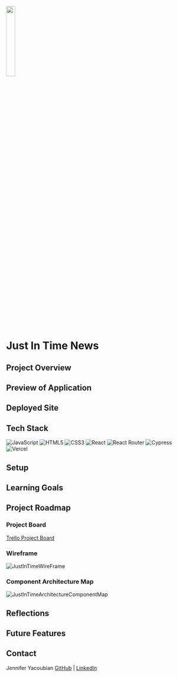 <img src="https://user-images.githubusercontent.com/106957849/222237588-38a10f42-d02f-4b5a-a84f-7ca76e2ec3ad.png" width=22% height=22%>

# Just In Time News

## Project Overview

## Preview of Application

## Deployed Site

## Tech Stack
![JavaScript](https://img.shields.io/badge/javascript%20-%23323330.svg?&style=for-the-badge&logo=javascript&logoColor=%23F7DF1E)
![HTML5](https://img.shields.io/badge/HTML5-E34F26?style=for-the-badge&logo=html5&logoColor=white)
![CSS3](https://img.shields.io/badge/css3-%231572B6.svg?style=for-the-badge&logo=css3&logoColor=white)
![React](https://img.shields.io/badge/React-20232A?style=for-the-badge&logo=react&logoColor=61DAFB)
![React Router](https://img.shields.io/badge/React_Router-CA4245?style=for-the-badge&logo=react-router&logoColor=white)
![Cypress](https://img.shields.io/badge/-cypress-%23E5E5E5?style=for-the-badge&logo=cypress&logoColor=058a5e)
![Vercel](https://img.shields.io/badge/vercel-%23000000.svg?style=for-the-badge&logo=vercel&logoColor=white)

## Setup

## Learning Goals

## Project Roadmap
### Project Board
[Trello Project Board](https://trello.com/b/5SAGqjAW/burger-of-the-day-project-board)
### Wireframe
![JustInTimeWireFrame](https://user-images.githubusercontent.com/106957849/222238295-0cacf377-45e1-431f-98c4-5e73a08de501.png)
### Component Architecture Map
![JustInTimeArchitectureComponentMap](https://user-images.githubusercontent.com/106957849/222238338-98e0b576-8bbe-4622-82d0-6e91b8caf3ec.png)

## Reflections

## Future Features

## Contact
Jennifer Yacoubian [GitHub](https://github.com/jmyacobn) | [LinkedIn](https://www.linkedin.com/in/jennifer-yacoubian/)

